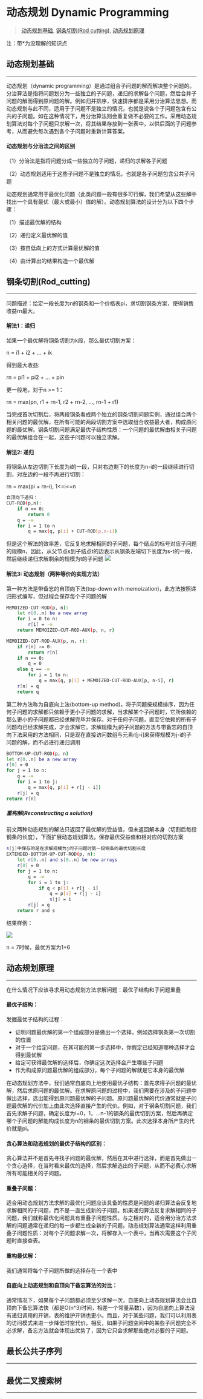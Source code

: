 # 动态规划 Dynamic Programming
>[动态规划基础](#动态规划基础),
>[钢条切割(Rod cutting)](#钢条切割(Rod_cutting)),
>[动态规划原理](#动态规划原理)

注：带*为没理解的知识点

## 动态规划基础
---
动态规划（dynamic programming）是通过组合子问题的解而解决整个问题的。分治算法是指将问题划分为一些独立的子问题，递归的求解各个问题，然后合并子问题的解而得到原问题的解。例如归并排序，快速排序都是采用分治算法思想。而动态规划与此不同，适用于子问题不是独立的情况，也就是说各个子问题包含有公共的子问题。如在这种情况下，用分治算法则会重复做不必要的工作。采用动态规划算法对每个子问题只求解一次，将其结果存放到一张表中，以供后面的子问题参考，从而避免每次遇到各个子问题时重新计算答案。

#### 动态规划与分治法之间的区别
（1）分治法是指将问题分成一些独立的子问题，递归的求解各子问题

（2）动态规划适用于这些子问题不是独立的情况，也就是各子问题包含公共子问题

动态规划通常用于最优化问题（此类问题一般有很多可行解，我们希望从这些解中找出一个具有最优（最大或最小）值的解）。动态规划算法的设计分为以下四个步骤：

（1）描述最优解的结构

（2）递归定义最优解的值

（3）按自低向上的方式计算最优解的值

（4）由计算出的结果构造一个最优解

## 钢条切割(Rod_cutting)
---
问题描述：给定一段长度为n的钢条和一个价格表pi，求切割钢条方案，使得销售收益rn最大。

#### 解法1：递归

如果一个最优解将钢条切割为k段，那么最优切割方案：

n = i1 + i2 + ... + ik

得到最大收益: 

rn = pi1 + pi2 + ... + pin

更一般地，对于n >= 1：

rn = max(pn, r1 + rn-1, r2 + rn-2, ..., rn-1 + r1)

当完成首次切割后，将两段钢条看成两个独立的钢条切割问题实例，通过组合两个相关问题的最优解，在所有可能的两段切割方案中选取组合收益最大者，构成原问题的最优解。钢条切割问题满足最优子结构性质：一个问题的最优解由相关子问题的最优解组合在一起，这些子问题可以独立求解。

#### 解法2: 递归

将钢条从左边切割下长度为i的一段，只对右边剩下的长度为n-i的一段继续进行切割，对左边的一段不再进行切割：

rn = max(pi + rn-i), 1<=i<=n

```bash
自顶向下递归：
CUT-ROD(p,n):
    if n == 0:
        return 0
    q = -∞
    for i = 1 to n
        q = max(q, p[i] + CUT-ROD[p,n-i])
```
但是这个解法的效率差，它反复地求解相同的子问题，每个结点的标号对应子问题的规模n，因此，从父节点s到子结点t的边表示从钢条左端切下长度为s-t的一段，然后继续递归求解剩余的规模为t的子问题
![](pic/jiefa2.png)

#### 解法3: 动态规划（两种等价的实现方法）
第一种方法是带备忘的自顶向下法(top-down with memoization)，此方法按照递归形式编写，但过程会保存每个子问题的解
```bash
MEMOIZED-CUT-ROD(p, n):
    let r[0..n] be a new array
    for i = 0 to n:
        r[i] = -∞
    return MEMOIZED-CUT-ROD-AUX(p, n, r)

MEMOIZED-CUT-ROD-AUX(p, n, r):
    if r[n] >= 0:
        return r[n]
    if n == 0:
        q = 0
    else q == -∞
        for i = 1 to n:
            q = max(q, p[i] + MEMOIZED-CUT-ROD-AUX[p, n-i], r)
    r[n] = q
    return q
```

第二种方法称为自底向上法(bottom-up method)，将子问题按规模排序，因为任何子问题的求解都只依赖于更小子问题的求解，当求解某个子问题时，它所依赖的那么更小的子问题都已经求解完毕并保存。对于任何子问题，直至它依赖的所有子问题均已经求解完成，才会求解它。求解规模为j的子问题的方法与带备忘的自顶向下法采用的方法相同，只是现在直接访问数组与元素r[j-i]来获得规模为j-i的子问题的解，而不必进行递归调用
```bash
BOTTOM-UP-CUT-ROD(p, n)
let r[0..n] be a new array
r[0] = 0
for j = 1 to n:
    q = -∞
    for i = 1 to j:
        q = max(q, p[i] + r[j - i])
    r[j] = q
return r[n]
```
##### 重构解(Reconstructing a solution)
前文两种动态规划的解法只返回了最优解的受益值，但未返回解本身（切割后每段钢条的长度），下面扩展动态规划算法，保存最优受益值和相对应的切割方案
```bash
s[j]中保存的是在求解规模为j的子问题时第一段钢条的最优切割长度
EXTENDED-BOTTOM-UP-CUT-ROD(p, n):
    let r[0..n] and s[0..n] be new arrays
    r[0] = 0
    for j = 1 to n:
        q = -∞
        for i = 1 to j:
            if q < p[i] + r[j - i]
                q = p[i] + r[j - i]
                s[j] = i
        r[j] = q
    return r and s
```
结果样例：

![](pic/cut-result.png)

n = 7时候，最优方案为1+6

## 动态规划原理
---
在什么情况下应该寻求用动态规划方法求解问题：最优子结构和子问题重叠

#### 最优子结构：

发掘最优子结构的过程：
- 证明问题最优解的第一个组成部分是做出一个选择，例如选择钢条第一次切割的位置
- 对于一个给定问题，在其可能的第一步选择中，你假定已经知道哪种选择才会得到最优解
- 给定可获得最优解的选择后，你确定这次选择会产生哪些子问题
- 作为构成原问题最优解的组成部分，每个子问题的解就是它本身的最优解

在动态规划方法中，我们通常自底向上地使用最优子结构：首先求得子问题的最优解，然后求原问题的最优解。在求解原问题的过程中，我们需要在涉及的子问题中做出选择，选出能得到原问题最优解的子问题。原问题最优解的代价通常就是子问题最优解的代价加上由此次选择直接产生的代价。例如，对于钢条切割问题，我们首先求解子问题，确定长度为i=0，1，...n-1的钢条的最优切割方案，然后再确定哪个子问题的解能构成长度为n的钢条的最优切割方案。此次选择本身所产生的代价就是pi。

#### 贪心算法和动态规划的最优子结构的区别：
贪心算法并不是首先寻找子问题的最优解，然后在其中进行选择，而是首先做出一个贪心选择，在当时看来最优的选择，然后求解选出的子问题，从而不必费心求解所有可能相关的子问题。

#### 重叠子问题：
适合用动态规划方法求解的最优化问题应该具备的性质是问题的递归算法会反复地求解相同的子问题，而不是一直生成新的子问题。如果递归算法反复求解相同的子问题，我们就称最优化问题具有重叠子问题性质。与之相对的，适合用分治方法求解的问题通常在递归的每一步都生成全新的子问题。动态规划算法通常这样利用重叠子问题性质：对每个子问题求解一次，将解存入一个表中，当再次需要这个子问题时直接查表。

#### 重构最优解：
我们通常将每个子问题所做的选择存在一个表中

#### 自底向上动态规划和自顶向下备忘算法的对比：
通常情况下，如果每个子问题都必须至少求解一次，自底向上动态规划算法会比自顶向下备忘算法快（都是O(n^3)时间，相差一个常量系数），因为自底向上算法没有递归调用的开销，表的维护开销也更小。而且，对于某些问题，我们可以利用表的访问模式来进一步降低时空代价。相反，如果子问题空间中的某些子问题完全不必求解，备忘方法就会体现出优势了，因为它只会求解那些绝对必要的子问题。

## 最长公共子序列
---

## 最优二叉搜索树
---